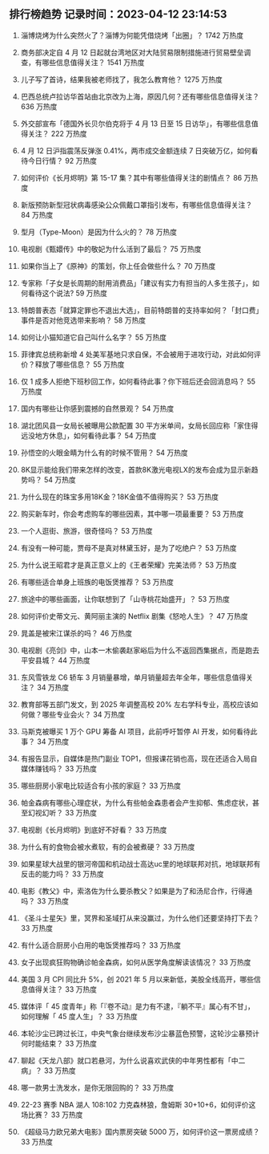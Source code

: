 
## 排行榜趋势 记录时间：2023-04-12 23:14:53
  
  1. 淄博烧烤为什么突然火了？淄博为何能凭借烧烤「出圈」？ 1742 万热度
    
  2. 商务部决定自 4 月 12 日起就台湾地区对大陆贸易限制措施进行贸易壁垒调查，有哪些信息值得关注？ 1541 万热度
    
  3. 儿子写了首诗，结果我被老师找了，我怎么教育他？ 1275 万热度
    
  4. 巴西总统卢拉访华首站由北京改为上海，原因几何？还有哪些信息值得关注？ 636 万热度
    
  5. 外交部宣布「德国外长贝尔伯克将于 4 月 13 日至 15 日访华」，有哪些信息值得关注？ 222 万热度
    
  6. 4 月 12 日沪指震荡反弹涨 0.41%，两市成交金额连续 7 日突破万亿，如何看待今日行情？ 92 万热度
    
  7. 如何评价《长月烬明》第 15-17 集？其中有哪些值得关注的剧情点？ 86 万热度
    
  8. 新版预防新型冠状病毒感染公众佩戴口罩指引发布，有哪些信息值得关注？ 84 万热度
    
  9. 型月（Type-Moon）是因为什么火的？ 78 万热度
    
  10. 电视剧《甄嬛传》中的敬妃为什么活到了最后？ 75 万热度
    
  11. 如果你当上了《原神》的策划，你上任会做些什么？ 70 万热度
    
  12. 专家称「子女是长周期的耐用消费品」「建议有实力有担当的人多生孩子」，如何看待这个说法? 59 万热度
    
  13. 特朗普表态「就算定罪也不退出大选」，目前特朗普的支持率如何？「封口费」事件是否对他竞选带来影响？ 58 万热度
    
  14. 如何让小猫知道它自己叫什么名字？ 55 万热度
    
  15. 菲律宾总统称新增 4 处美军基地只求自保，不会被用于进攻行动，对此如何评价？释放了哪些信息？ 55 万热度
    
  16. 仅 1 成多人拒绝下班秒回工作，如何看待此事？你下班后还会回消息吗？ 55 万热度
    
  17. 国内有哪些让你感到震撼的自然景观？ 54 万热度
    
  18. 湖北团风县一女局长被曝用公款配置 30 平方米单间，女局长回应称「家住得远没地方休息」，如何看待此事？ 54 万热度
    
  19. 孙悟空的火眼金睛为什么有的时候不管用？ 54 万热度
    
  20. 8K显示能给我们带来怎样的改变，首款8K激光电视LX的发布会成为显示新趋势吗？ 54 万热度
    
  21. 为什么现在的珠宝多用18K金？18K金值不值得购买？ 53 万热度
    
  22. 购买新车时，你会考虑购车的哪些因素，其中哪一项最重要？ 53 万热度
    
  23. 一个人逛街、旅游，很奇怪吗？ 53 万热度
    
  24. 有没有一种可能，贾母不是真对林黛玉好，是为了吃绝户？ 53 万热度
    
  25. 为什么说王昭君才是真正意义上的《王者荣耀》完美法师？ 53 万热度
    
  26. 有哪些适合单身上班族的电饭煲推荐？ 53 万热度
    
  27. 旅途中的哪些画面，让你联想到了「山寺桃花始盛开」？ 53 万热度
    
  28. 如何评价史蒂文元、黄阿丽主演的 Netflix 剧集《怒呛人生》？ 47 万热度
    
  29. 晁盖是被宋江谋杀的吗？ 46 万热度
    
  30. 电视剧《亮剑》中，山本一木偷袭赵家峪后为什么不返回西集据点，而是跑去平安县城？ 44 万热度
    
  31. 东风雪铁龙 C6 轿车 3 月销量暴增，单月销量超去年全年，哪些信息值得关注？ 34 万热度
    
  32. 教育部等五部门发文，到 2025 年调整高校 20% 左右学科专业，高校应该如何做？哪些专业会火？ 34 万热度
    
  33. 马斯克被曝买 1 万个 GPU 筹备 AI 项目，此前呼吁暂停 AI 开发，如何看待此事？ 34 万热度
    
  34. 有报告显示，自媒体是热门副业 TOP1，但报课花销也高，现在还适合入局自媒体赚钱吗？ 33 万热度
    
  35. 哪些厨房小家电比较适合有小孩的家庭？ 33 万热度
    
  36. 帕金森病有哪些心理症状，为什么有些帕金森患者会产生抑郁、焦虑症状，甚至幻视幻听？ 33 万热度
    
  37. 电视剧《长月烬明》到底好不好看？ 33 万热度
    
  38. 为什么有的食物会被水煮软，有的会被煮硬？ 33 万热度
    
  39. 如果星球大战里的银河帝国和机动战士高达uc里的地球联邦对抗，地球联邦有反击的能力吗？ 33 万热度
    
  40. 电影《教父》中，索洛佐为什么要杀教父？如果是为了和汤尼合作，行得通吗？ 33 万热度
    
  41. 《圣斗士星矢》里，冥界和圣域打从来没赢过，为什么他们还要坚持打下去？ 33 万热度
    
  42. 有什么适合厨房小白用的电饭煲推荐吗？ 33 万热度
    
  43. 女子出现疯狂购物确诊帕金森病，如何从医学角度解读该情况？ 33 万热度
    
  44. 美国 3 月 CPI 同比升 5%，创 2021 年 5 月以来新低，美股全线高开，哪些信息值得关注？ 33 万热度
    
  45. 媒体评「 45 度青年」称「『卷不动』是力有不逮，『躺不平』属心有不甘」，如何理解「 45 度人生」？ 33 万热度
    
  46. 本轮沙尘已跨过长江，中央气象台继续发布沙尘暴蓝色预警，这轮沙尘暴预计何时能结束？ 33 万热度
    
  47. 聊起《天龙八部》就口若悬河，为什么说喜欢武侠的中年男性都有「中二病」？ 33 万热度
    
  48. 哪一款男士洗发水，是你无限回购的？ 33 万热度
    
  49. 22-23 赛季 NBA 湖人 108:102 力克森林狼，詹姆斯 30+10+6，如何评价这场比赛？ 33 万热度
    
  50. 《超级马力欧兄弟大电影》国内票房突破 5000 万，如何评价这一票房成绩？ 33 万热度
    